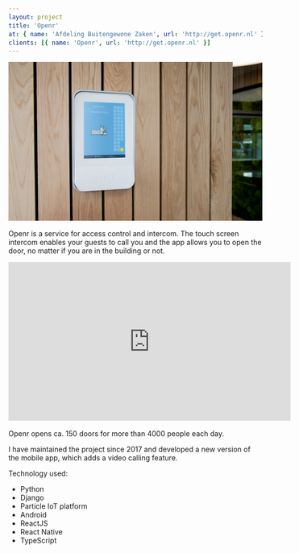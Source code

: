 ```yaml
---
layout: project
title: 'Openr'
at: { name: 'Afdeling Buitengewone Zaken', url: 'http://get.openr.nl' }
clients: [{ name: 'Openr', url: 'http://get.openr.nl' }]
---
```


![Screenshot](openr.jpg)

Openr is a service for access control and intercom. The touch screen intercom enables your guests to call you and the app allows you to open the door, no matter if you are in the building or not.

<iframe width="560" height="315" src="https://www.youtube.com/embed/2nc6BnDJeOo" frameborder="0" allow="accelerometer; autoplay; encrypted-media; gyroscope; picture-in-picture" allowfullscreen></iframe>

Openr opens ca. 150 doors for more than 4000 people each day.

I have maintained the project since 2017 and developed a new version of the mobile app, which adds a video calling feature.

Technology used:

- Python
- Django
- Particle IoT platform
- Android
- ReactJS
- React Native
- TypeScript
